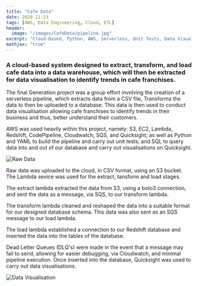 ```yaml
---
title: "Cafe Data"
date: 2020-11-23
tags: [AWS, Data Engineering, Cloud, ETL]
header:
  image: "/images/CafeData/pipeline.jpg"
excerpt: "Cloud-Based, Python, AWS, Serverless, Unit Tests, Data Visualisation"
mathjax: "true"
---
```


### A cloud-based system designed to extract, transform, and load cafe data into a data warehouse, which will then be extracted for data visualisation to identify trends in cafe franchises. 

The final Generation project was a group effort involving the creation of a serverless pipeline, which extracts data from a CSV file, Transforms the data to then be uploaded to a database. This data is then used to conduct data visualisation allowing cafe franchises to identify trends in their business and thus, better understand their customers.

AWS was used heavily within this project, namely: S3, EC2, Lambda, Redshift, CodePipeline, Cloudwatch, SQS, and Quicksight; as well as Python and YAML to build the pipeline and carry out unit tests; and SQL to query data into and out of our database and carry out visualisations on Quicksight. 

<img src="{{ site.url }}{{ site.baseurl }}/images/CafeData/raw-data.jpg" alt="Raw Data">

Raw data was uploaded to the cloud, in CSV format, using an S3 bucket. The Lambda sevice was used for the extract, tansform and load stages. 

The extract lambda extracted the data from S3, using a boto3 connection, and sent the data as a message, via SQS, to our transform lambda. 

The transform lambda cleaned and reshaped the data into a suitable format for our designed database schema. This data was also sent as an SQS message to our load lambda.

The load lambda established a connection to our Redshift database and inserted the data into the tables of the database.

Dead Letter Queues (DLQ's) were made in the event that a message may fail to send, allowing for easier debugging, via Cloudwatch, and minimal pipeline execution. Once inserted into the database, Quicksight was used to carry out data visualisations. 

<img src="{{ site.url }}{{ site.baseurl }}/images/CafeData/data-vis.jpg" alt="Data Visualisation">



